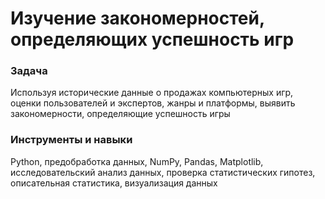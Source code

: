 # Изучение закономерностей, определяющих успешность игр

### Задача
Используя исторические данные о продажах компьютерных игр, оценки пользователей и экспертов, жанры и платформы, выявить закономерности, определяющие успешность игры 

### Инструменты и навыки
Python, предобработка данных, NumPy, Pandas, Matplotlib, исследовательский анализ данных, проверка статистических гипотез, описательная статистика, визуализация данных
